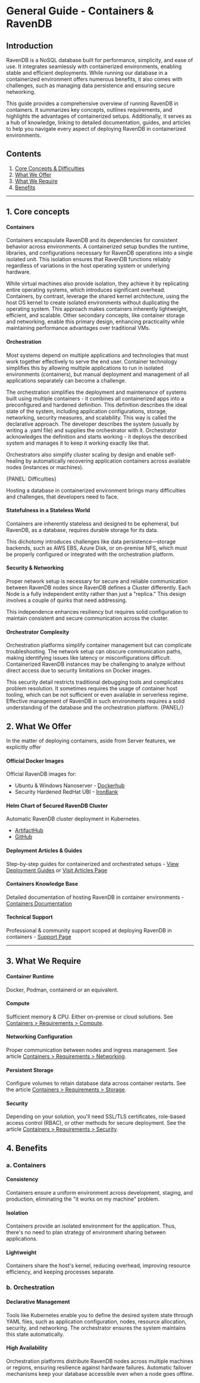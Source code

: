 ﻿# General Guide - Containers & RavenDB

## Introduction

RavenDB is a NoSQL database built for performance, simplicity, and ease of use. It integrates seamlessly with containerized environments, enabling stable and efficient deployments. While running our database in a containerized environment offers numerous benefits, it also comes with challenges, such as managing data persistence and ensuring secure networking.

This guide provides a comprehensive overview of running RavenDB in containers. It summarizes key concepts, outlines requirements, and highlights the advantages of containerized setups. Additionally, it serves as a hub of knowledge, linking to detailed documentation, guides, and articles to help you navigate every aspect of deploying RavenDB in containerized environments.

## Contents

1. [Core Concepts & Difficulties](../../start/containers/general-guide#core-concepts)
2. [What We Offer](../../start/containers/general-guide#what-we-offer)
3. [What We Require](../../start/containers/general-guide#what-we-require)
4. [Benefits](../../start/containers/general-guide#benefits)

---

## 1. Core concepts

#### Containers
Containers encapsulate RavenDB and its dependencies for consistent behavior across environments. A containerized setup bundles the runtime, libraries, and configurations necessary for RavenDB operations into a single isolated unit. This isolation ensures that RavenDB functions reliably regardless of variations in the host operating system or underlying hardware.

While virtual machines also provide isolation, they achieve it by replicating entire operating systems, which introduces significant overhead. Containers, by contrast, leverage the shared kernel architecture, using the host OS kernel to create isolated environments without duplicating the operating system. This approach makes containers inherently lightweight, efficient, and scalable. Other secondary concepts, like container storage and networking, enable this primary design, enhancing practicality while maintaining performance advantages over traditional VMs.

#### Orchestration
Most systems depend on multiple applications and technologies that must work together effectively to serve the end user. Container technology simplifies this by allowing multiple applications to run in isolated environments (containers), but manual deployment and management of all applications separately can become a challenge.

The orchestration simplifies the deployment and maintenance of systems built using multiple containers - it combines all containerized apps into a preconfigured and hardened definition. This definition describes the ideal state of the system, including application configurations, storage, networking, security measures, and scalability. This way is called the declarative approach. The developer describes the system (usually by writing a .yaml file) and supplies the orchestrator with it. Orchestrator acknowledges the definition and starts working - it deploys the described system and manages it to keep it working exactly like that.

Orchestrators also simplify cluster scaling by design and enable self-healing by automatically recovering application containers across available nodes (instances or machines).


{PANEL: Difficulties}

Hosting a database in containerized environment brings many difficulties and challenges, that developers need to face.

#### Statefulness in a Stateless World
Containers are inherently stateless and designed to be ephemeral, but RavenDB, as a database, requires durable storage for its data.  

This dichotomy introduces challenges like data persistence—storage backends, such as AWS EBS, Azure Disk, or on-premise NFS, which must be properly configured or integrated with the orchestration platform.

#### Security & Networking
Proper network setup is necessary for secure and reliable communication between RavenDB nodes since RavenDB defines a Cluster differently.
Each Node is a fully independent entity rather than just a "replica."
This design involves a couple of quirks that need addressing.  

This independence enhances resiliency but requires solid configuration to maintain consistent and secure communication across the cluster.

#### Orchestrator Complexity
Orchestration platforms simplify container management but can complicate troubleshooting.
The network setup can obscure communication paths, making identifying issues like latency or misconfigurations difficult.
Containerized RavenDB instances may be challenging to analyze without direct access due to security limitations on Docker images.

This security detail restricts traditional debugging tools and complicates problem resolution.
It sometimes requires the usage of container host tooling, which can be not sufficient or even available in serverless regime.
Effective management of RavenDB in such environments requires a solid understanding of the database and the orchestration platform.
{PANEL/}


## 2. What We Offer

In the matter of deploying containers, aside from Server features, we explicitly offer

#### Official Docker Images
Official RavenDB images for:

- Ubuntu & Windows Nanoserver -  [Dockerhub](https://hub.docker.com/r/ravendb/ravendb/)  
- Security Hardened RedHat UBI - [IronBank](https://repo1.dso.mil/dsop/opensource/ravendb/ravendb)

#### Helm Chart of Secured RavenDB Cluster
Automatic RavenDB cluster deployment in Kubernetes.
 
- [ArtifactHub](https://artifacthub.io/packages/helm/ravendb-cluster/ravendb-cluster)
- [GitHub](https://github.com/ravendb/helm-charts)

#### Deployment Articles & Guides
Step-by-step guides for containerized and orchestrated setups - [View Deployment Guides](./deployment-guides) or [Visit Articles Page](https://ravendb.net/articles)

#### Containers Knowledge Base
Detailed documentation of hosting RavenDB in container environments - [Containers Documentation](.)

#### Technical Support
Professional & community support scoped at deploying RavenDB in containers - [Support Page](https://ravendb.net/support)

---

## 3. What We Require

#### Container Runtime
Docker, Podman, containerd or an equivalent.

####  Compute
Sufficient memory & CPU. Either on-premise or cloud solutions. See [Containers > Requirements > Compute](./requirements/compute).

#### Networking Configuration
Proper communication between nodes and ingress management. See article [Containers > Requirements > Networking](./requirements/networking).

#### Persistent Storage
Configure volumes to retain database data across container restarts. See the article [Containers > Requirements > Storage](./requirements/storage).

#### Security
Depending on your solution, you'll need SSL/TLS certificates, role-based access control (RBAC), or other methods for secure deployment. See the article [Containers > Requirements > Security](./requirements/security).

## 4. Benefits
### a. Containers
#### Consistency
Containers ensure a uniform environment across development, staging, and production, eliminating the "it works on my machine" problem.

#### Isolation
Containers provide an isolated environment for the application. Thus, there's no need to plan strategy of environment sharing between applications.

#### Lightweight
Containers share the host's kernel, reducing overhead, improving resource efficiency, and keeping processes separate.


### b. Orchestration
#### Declarative Management
Tools like Kubernetes enable you to define the desired system state through YAML files, such as application configuration, nodes, resource allocation, security, and networking. The orchestrator ensures the system maintains this state automatically.

#### High Availability
Orchestration platforms distribute RavenDB nodes across multiple machines or regions, ensuring resilience against hardware failures. Automatic failover mechanisms keep your database accessible even when a node goes offline.
